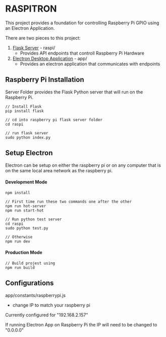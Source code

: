 # RASPITRON

This project provides a foundation for controlling Raspberry Pi GPIO using an Electron Application.

There are two pieces to this project:

1. [Flask Server](http://flask.pocoo.org/) - raspi/
    - Provides API endpoints that controll Raspberry Pi Hardware
2. [Electron Desktop Application](http://electron.atom.io/) - app/
    - Provides an electron application that communicates with endpoints


## Raspberry Pi Installation

Server Folder provides the Flask Python server that will run on the Raspberry Pi.

```
// Install Flask
pip install flask

// cd into raspberry pi flask server folder
cd raspi

// run flask server
sudo python index.py
```

## Setup Electron

Electron can be setup on either the raspberry pi or on any computer that is on the same local area network as the raspberry pi.


#### Development Mode
```
npm install

// First time run these two commands one after the other
npm run hot-server
npm run start-hot

// Run python test server
cd raspi
sudo python test.py

// Otherwise
npm run dev
```

#### Production Mode

```
// Build projest using
npm run build
```

## Configurations

app/constants/raspberrypi.js
- change IP to match your raspberry pi

Currently configured for "192.168.2.157"

If running Electron App on Raspberry Pi the IP will need to be changed to "0.0.0.0"
